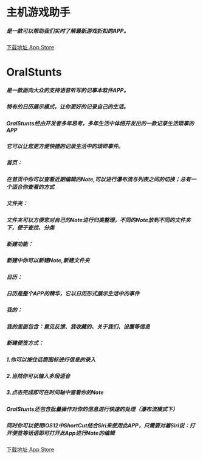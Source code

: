
# 主机游戏助手
##### 是一款可以帮助我们实时了解最新游戏折扣的APP。

[下载地址 App Store](https://apps.apple.com/us/app/ps4%E5%8A%A9%E6%89%8B/id1462845518?l=zh&ls=1)

# OralStunts
##### 是一款面向大众的支持语音听写的记事本软件APP。
##### 特有的日历展示模式，让你更好的记录自己的生活。

##### OralStunts经由开发者多年思考，多年生活中体悟开发出的一款记录生活琐事的APP
##### 它可以让您更方便快捷的记录生活中的琐碎事件。
##### 首页：
##### 在首页中你可以查看近期编辑的Note,可以进行瀑布流与列表之间的切换；总有一个适合你查看的方式
##### 文件夹：
##### 文件夹可以方便您对自己的Note进行归类整理，不同的Note放到不同的文件夹下，便于查找、分类
##### 新建功能：
##### 新建中你可以新建Note,新建文件夹
##### 日历：
##### 日历是整个APP的精华，它以日历形式展示生活中的事件
##### 我的：
##### 我的里面包含：意见反馈、我收藏的、关于我们、设置等信息

##### 新建便签方式：
##### 1.你可以按住话筒图标进行信息的录入
##### 2.当然你可以输入多段语音
##### 3.点击完成即可在时间轴中查看你的Note

##### OralStunts还包含批量操作对你的信息进行快速的处理（瀑布流模式下）
##### 同时你可以使用IOS12中ShortCut结合Siri来使用此APP，只需要对着Siri说：打开便签等话语即可打开此App进行Note的编辑

[下载地址 App Store](https://itunes.apple.com/us/app/oralstunts/id1443989788?l=zh&ls=1&mt=8)


